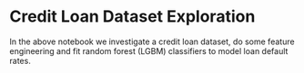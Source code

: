 # Credit Loan Dataset Exploration

In the above notebook we investigate a credit loan dataset, do some feature engineering and fit random forest (LGBM) classifiers to model loan default rates.

